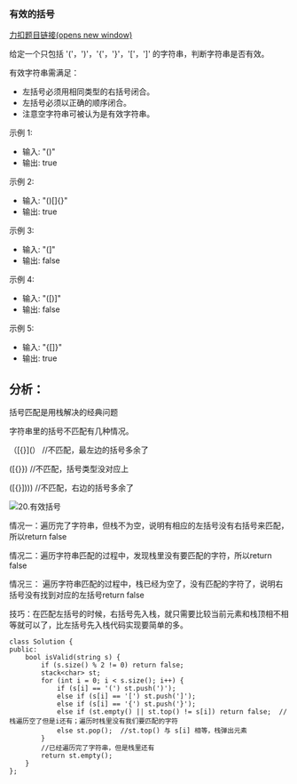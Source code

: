 ### 有效的括号

[力扣题目链接(opens new window)](https://leetcode.cn/problems/valid-parentheses/)

给定一个只包括 '('，')'，'{'，'}'，'['，']' 的字符串，判断字符串是否有效。

有效字符串需满足：

- 左括号必须用相同类型的右括号闭合。
- 左括号必须以正确的顺序闭合。
- 注意空字符串可被认为是有效字符串。

示例 1:

- 输入: "()"
- 输出: true

示例 2:

- 输入: "()[]{}"
- 输出: true

示例 3:

- 输入: "(]"
- 输出: false

示例 4:

- 输入: "([)]"
- 输出: false

示例 5:

- 输入: "{[]}"
- 输出: true

## 分析：

括号匹配是用栈解决的经典问题

字符串里的括号不匹配有几种情况。

（[{}](）	//不匹配，最左边的括号多余了

([{}})			//不匹配，括号类型没对应上

([{}])))			//不匹配，右边的括号多余了

![20.有效括号](https://code-thinking.cdn.bcebos.com/gifs/20.%E6%9C%89%E6%95%88%E6%8B%AC%E5%8F%B7.gif)

情况一：遍历完了字符串，但栈不为空，说明有相应的左括号没有右括号来匹配，所以return false

情况二：遍历字符串匹配的过程中，发现栈里没有要匹配的字符，所以return false

情况三： 遍历字符串匹配的过程中，栈已经为空了，没有匹配的字符了，说明右括号没有找到对应的左括号return false

技巧：在匹配左括号的时候，右括号先入栈，就只需要比较当前元素和栈顶相不相等就可以了，比左括号先入栈代码实现要简单的多。



```
class Solution {
public:
	bool isValid(string s) {
		if (s.size() % 2 != 0) return false;
		stack<char> st;
		for (int i = 0; i < s.size(); i++) {
			if (s[i] == '(') st.push(')');
			else if (s[i] == '[') st.push(']');
			else if (s[i] == '{') st.push('}');
			else if (st.empty() || st.top() != s[i]) return false;	//栈遍历空了但是i还有；遍历时栈里没有我们要匹配的字符
			else st.pop();	//st.top() 与 s[i] 相等，栈弹出元素
		}
		//已经遍历完了字符串，但是栈里还有
		return st.empty();
	}
};
```

